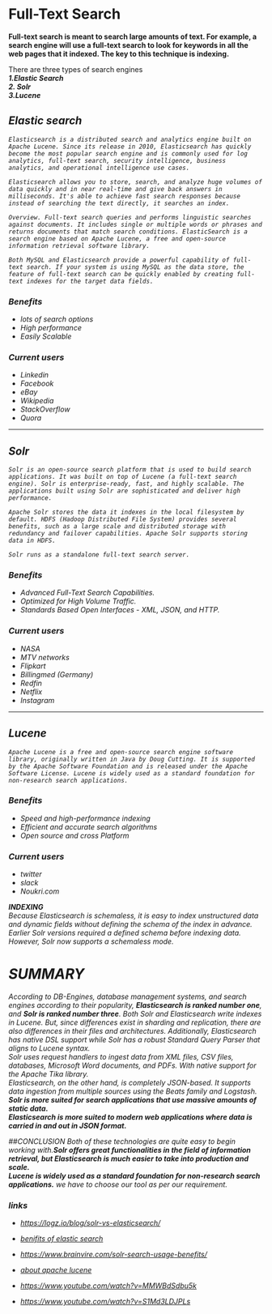 
# Full-Text Search

**Full-text search is meant to search large amounts of text. For example, a search engine will use a full-text search to look for keywords in all the web pages that it indexed. The key to this technique is indexing.**

There are three types of search engines  
    **<em>1.Elastic Search  
    2. Solr  
    3.Lucene<em>**

## Elastic search
    Elasticsearch is a distributed search and analytics engine built on Apache Lucene. Since its release in 2010, Elasticsearch has quickly become the most popular search engine and is commonly used for log analytics, full-text search, security intelligence, business analytics, and operational intelligence use cases.

    Elasticsearch allows you to store, search, and analyze huge volumes of data quickly and in near real-time and give back answers in milliseconds. It's able to achieve fast search responses because instead of searching the text directly, it searches an index.

    Overview. Full-text search queries and performs linguistic searches against documents. It includes single or multiple words or phrases and returns documents that match search conditions. ElasticSearch is a search engine based on Apache Lucene, a free and open-source information retrieval software library.
    
    Both MySQL and Elasticsearch provide a powerful capability of full-text search. If your system is using MySQL as the data store, the feature of full-text search can be quickly enabled by creating full-text indexes for the target data fields.

### Benefits 
- lots of search options
- High performance
- Easily Scalable  

### Current users
- Linkedin
- Facebook
- eBay
- Wikipedia
- StackOverflow
- Quora

***
## Solr

    Solr is an open-source search platform that is used to build search applications. It was built on top of Lucene (a full-text search engine). Solr is enterprise-ready, fast, and highly scalable. The applications built using Solr are sophisticated and deliver high performance.   

    Apache Solr stores the data it indexes in the local filesystem by default. HDFS (Hadoop Distributed File System) provides several benefits, such as a large scale and distributed storage with redundancy and failover capabilities. Apache Solr supports storing data in HDFS.

    Solr runs as a standalone full-text search server.

### Benefits 
- Advanced Full-Text Search Capabilities. 
- Optimized for High Volume Traffic. 
- Standards Based Open Interfaces - XML, JSON, and HTTP.

### Current users
 - NASA
 - MTV networks
 - Flipkart
 - Billingmed (Germany)
 - Redfin
 - Netflix
 - Instagram

***

## Lucene
    Apache Lucene is a free and open-source search engine software library, originally written in Java by Doug Cutting. It is supported by the Apache Software Foundation and is released under the Apache Software License. Lucene is widely used as a standard foundation for non-research search applications.

### Benefits 
- Speed and high-performance indexing    
- Efficient and accurate search algorithms
- Open source and cross Platform

### Current users
- twitter
- slack
- Noukri.com

**INDEXING**  
Because Elasticsearch is schemaless, it is easy to index unstructured data and dynamic fields without defining the schema of the index in advance. Earlier Solr versions required a defined schema before indexing data. However, Solr now supports a schemaless mode.

# SUMMARY
According to DB-Engines, database management systems, and search engines according to their popularity, **Elasticsearch is ranked number one**, and **Solr is ranked number three**.
Both Solr and Elasticsearch write indexes in Lucene. But, since differences exist in sharding and replication, there are also differences in their files and architectures. Additionally, Elasticsearch has native DSL support while Solr has a robust Standard Query Parser that aligns to Lucene syntax.  
Solr uses request handlers to ingest data from XML files, CSV files, databases, Microsoft Word documents, and PDFs. With native support for the Apache Tika library.  
Elasticsearch, on the other hand, is completely JSON-based. It supports data ingestion from multiple sources using the Beats family and Logstash.  
**Solr is more suited for search applications that use massive amounts of static data.**  
**Elasticsearch is more suited to modern web applications where data is carried in and out in JSON format.**  

##CONCLUSION
Both of these technologies are quite easy to begin working with.**Solr offers great functionalities in the field of information retrieval, but Elasticsearch is much easier to take into production and scale.**  
**Lucene is widely used as a standard foundation for non-research search applications.**
we have to choose our tool as per our requirement.




### links  
- https://logz.io/blog/solr-vs-elasticsearch/

- [benifits of elastic search](https://www.google.com/search?q=benefits+of+elasticsearch&sxsrf=ALiCzsapkV58G5Pkd3nlZr9zrX4_y3T6IQ%3A1664214959984&ei=r-cxY5PbO7yx4-EPne2qsAI&oq=benifits&gs_lcp=Cgdnd3Mtd2l6EAMYADIFCAAQkQIyBQgAEJECMgUIABCRAjIFCAAQkQIyBQgAEJECMgcIABCxAxAKMggIABCxAxCDATIHCAAQsQMQCjIECAAQCjIKCAAQsQMQgwEQCjoHCCMQ6gIQJzoECCMQJzoLCAAQgAQQsQMQgwE6EQguEIAEELEDEIMBEMcBENEDOgsILhCABBCxAxCDAToECAAQQzoICAAQgAQQsQM6CwguEIAEELEDENQCOg4ILhCxAxCDARDHARDRAzoOCC4QgAQQsQMQxwEQ0QM6BQgAEIAEOgUILhCABDoICC4QgAQQsQM6DgguEIAEELEDEIMBENQCOgcIABCABBAKSgQIQRgASgQIRhgAUNsIWKcXYNAoaAFwAHgAgAHEAYgBhwqSAQMwLjiYAQCgAQGwAQrAAQE&sclient=gws-wiz)
- https://www.brainvire.com/solr-search-usage-benefits/
- [about apache lucene](https://www.goodworklabs.com/three-important-benefits-of-apache-lucene-in-search-engine-technology-goodworklabs/)
- https://www.youtube.com/watch?v=MMWBdSdbu5k
- https://www.youtube.com/watch?v=S1Md3LDJPLs


